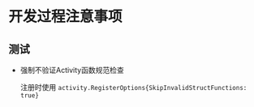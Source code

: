 # 开发过程注意事项


## 测试


- 强制不验证Activity函数规范检查

    注册时使用 `activity.RegisterOptions{SkipInvalidStructFunctions: true}`